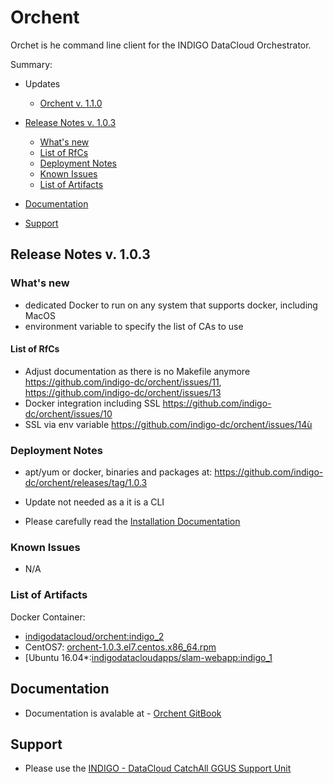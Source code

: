 # Orchent 

Orchet is he command line client for the INDIGO DataCloud Orchestrator.

Summary:
* Updates
  * [Orchent v. 1.1.0](https://indigo-dc.gitbooks.io/indigo-datacloud-releases/content/indigo2/fourth_update_of_indigo-2.html#orchent)<br>


* [Release Notes v. 1.0.3](#id1)
  * [What's new](#id2)
  * [List of RfCs](#id3)
  * [Deployment Notes](#id4)
  * [Known Issues](#id5)
  * [List of Artifacts](#id7)
* [Documentation](#id6)
* [Support](#id8)


<a id="id1"></a>
## Release Notes v. 1.0.3

<a id="id2"></a>
### What's new
* dedicated Docker to run on any system that supports docker, including MacOS
* environment variable to specify the list of CAs to use

<a id="id3"></a>
#### List of RfCs 

* Adjust documentation as there is no Makefile anymore https://github.com/indigo-dc/orchent/issues/11, https://github.com/indigo-dc/orchent/issues/13
* Docker integration including SSL https://github.com/indigo-dc/orchent/issues/10
* SSL via env variable https://github.com/indigo-dc/orchent/issues/14ù

<a id="id4"></a>
### Deployment Notes
* apt/yum or docker, binaries and packages at: https://github.com/indigo-dc/orchent/releases/tag/1.0.3
* Update not needed as a it is a CLI

* Please carefully read the [Installation Documentation](https://indigo-dc.gitbooks.io/orchent/content/)

<a id="id5"></a>
### Known Issues

* N/A

<a id="id7"></a>
### List of Artifacts

Docker Container:
* [indigodatacloud/orchent:indigo_2](https://hub.docker.com/r/indigodatacloud/orchent/tags)
* CentOS7: [orchent-1.0.3.el7.centos.x86_64.rpm](http://repo.indigo-datacloud.eu/repository/indigo/2/centos7/x86_64/base/orchent-1.0.3.el7.centos.x86_64.rpm)
* [Ubuntu 16.04*:[indigodatacloudapps/slam-webapp:indigo_1](http://repo.indigo-datacloud.eu/repository/indigo/2/ubuntu/dists/xenial/main/binary-amd64/orchent-1.0.3-amd64.deb)

<a id="id6"></a>
## Documentation

* Documentation is avalable at - [Orchent GitBook](https://www.gitbook.com/book/indigo-dc/orchent/details)


<a id="id8"></a>
## Support

* Please use the [INDIGO - DataCloud CatchAll GGUS Support Unit](https://wiki.egi.eu/wiki/GGUS:INDIGO_DataCloud_Catch-all_FAQ)



